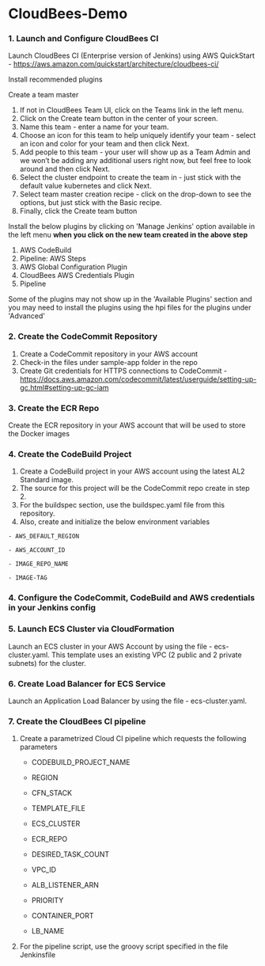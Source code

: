 # CloudBees-Demo

### 1. Launch and Configure CloudBees CI

Launch CloudBees CI (Enterprise version of Jenkins) using AWS QuickStart - https://aws.amazon.com/quickstart/architecture/cloudbees-ci/

Install recommended plugins 

Create a team master 
 1. If not in CloudBees Team UI, click on the Teams link in the left menu.
 2. Click on the Create team button in the center of your screen.
 3. Name this team - enter a name for your team. 
 4. Choose an icon for this team to help uniquely identify your team - select an icon and color for your team and then click Next.
 5. Add people to this team - your user will show up as a Team Admin and we won’t be adding any additional users right now, but feel free to look around and then click Next.
 6. Select the cluster endpoint to create the team in - just stick with the default value kubernetes and click Next.
 7. Select team master creation recipe - click on the drop-down to see the options, but just stick with the Basic recipe.
 8. Finally, click the Create team button

Install the below plugins by clicking on 'Manage Jenkins' option available in the left menu **when you click on the new team created in the above step**
 1. AWS CodeBuild 
 2. Pipeline: AWS Steps 
 3. AWS Global Configuration Plugin
 4. CloudBees AWS Credentials Plugin
 5. Pipeline

Some of the plugins may not show up in the 'Available Plugins' section and you may need to install the plugins using the hpi files for the plugins under 'Advanced'

### 2. Create the CodeCommit Repository
  1. Create a CodeCommit repository in your AWS account 
  2. Check-in the files under sample-app folder in the repo
  3. Create Git credentials for HTTPS connections to CodeCommit - https://docs.aws.amazon.com/codecommit/latest/userguide/setting-up-gc.html#setting-up-gc-iam

### 3. Create the ECR Repo 
Create the ECR repository in your AWS account that will be used to store the Docker images 

### 4. Create the CodeBuild Project
  1. Create a CodeBuild project in your AWS account using the latest AL2 Standard image. 
  2. The source for this project will be the CodeCommit repo create in step 2. 
  3. For the buildspec section, use the buildspec.yaml file from this repository. 
  4. Also, create and initialize the below environment variables 

    - AWS_DEFAULT_REGION 

    - AWS_ACCOUNT_ID

    - IMAGE_REPO_NAME

    - IMAGE-TAG 

### 4. Configure the CodeCommit, CodeBuild and AWS credentials in your Jenkins config 

### 5. Launch ECS Cluster via CloudFormation
Launch an ECS cluster in your AWS Account by using the file - ecs-cluster.yaml. This template uses an existing VPC (2 public and 2 private subnets) for the cluster. 

### 6. Create Load Balancer for ECS Service 
Launch an Application Load Balancer by using the file - ecs-cluster.yaml.

### 7. Create the CloudBees CI pipeline 
 1. Create a parametrized Cloud CI pipeline which requests the following parameters

    - CODEBUILD_PROJECT_NAME

    - REGION

    - CFN_STACK

    - TEMPLATE_FILE

    - ECS_CLUSTER

    - ECR_REPO 

    - DESIRED_TASK_COUNT 

    - VPC_ID 

    - ALB_LISTENER_ARN 

    - PRIORITY 

    - CONTAINER_PORT 

    - LB_NAME 

  2. For the pipeline script, use the groovy script specified in the file Jenkinsfile

